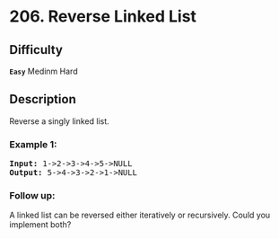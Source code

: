 # 206. Reverse Linked List

## Difficulty

**`Easy`** Medinm Hard

## Description

Reverse a singly linked list.

### Example 1:

<pre>
<b>Input:</b> 1->2->3->4->5->NULL
<b>Output:</b> 5->4->3->2->1->NULL
</pre>

### Follow up:

A linked list can be reversed either iteratively or recursively. Could you implement both?
